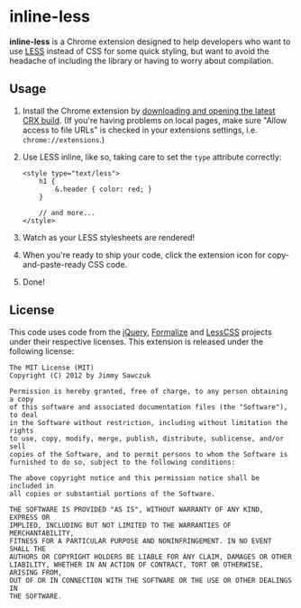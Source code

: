 # inline-less

**inline-less** is a Chrome extension designed to help developers who want to use [LESS][lesscss] instead of CSS for some quick styling, but want to avoid the headache of including the library or having to worry about compilation.

## Usage

1. Install the Chrome extension by [downloading and opening the latest CRX build][download-link]. (If you're having problems on local pages, make sure "Allow access to file URLs" is checked in your extensions settings, i.e. `chrome://extensions`.)

2. Use LESS inline, like so, taking care to set the `type` attribute correctly:

    ```
    <style type="text/less">
        h1 {
            &.header { color: red; }
        }
 
        // and more...
    </style>
    ```

3. Watch as your LESS stylesheets are rendered!

4. When you're ready to ship your code, click the extension icon for copy-and-paste-ready CSS code.

5. Done!

## License

This code uses code from the [jQuery][jquery], [Formalize][formalize] and [LessCSS][lesscss] projects under their respective licenses. This extension is released under the following license:

	The MIT License (MIT)
	Copyright (C) 2012 by Jimmy Sawczuk

	Permission is hereby granted, free of charge, to any person obtaining a copy
	of this software and associated documentation files (the "Software"), to deal
	in the Software without restriction, including without limitation the rights
	to use, copy, modify, merge, publish, distribute, sublicense, and/or sell
	copies of the Software, and to permit persons to whom the Software is
	furnished to do so, subject to the following conditions:

	The above copyright notice and this permission notice shall be included in
	all copies or substantial portions of the Software.

	THE SOFTWARE IS PROVIDED "AS IS", WITHOUT WARRANTY OF ANY KIND, EXPRESS OR
	IMPLIED, INCLUDING BUT NOT LIMITED TO THE WARRANTIES OF MERCHANTABILITY,
	FITNESS FOR A PARTICULAR PURPOSE AND NONINFRINGEMENT. IN NO EVENT SHALL THE
	AUTHORS OR COPYRIGHT HOLDERS BE LIABLE FOR ANY CLAIM, DAMAGES OR OTHER
	LIABILITY, WHETHER IN AN ACTION OF CONTRACT, TORT OR OTHERWISE, ARISING FROM,
	OUT OF OR IN CONNECTION WITH THE SOFTWARE OR THE USE OR OTHER DEALINGS IN
	THE SOFTWARE.


 [lesscss]: http://www.lesscss.org
 [download-link]: http://jimmysawczuk.github.com/inline-less/bin/v0.6.0.crx
 [jquery]: http://jquery.com
 [formalize]: http://formalize.me
 [extensions]: chrome://extensions